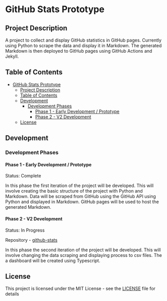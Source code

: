 # GitHub Stats Prototype

## Project Description

A project to collect and display GitHub statistics in GitHub pages. Currently using Python to scrape the data and display it in Markdown. The generated Markdown is then deployed to GitHub pages using GitHub Actions and Jekyll.

## Table of Contents

- [GitHub Stats Prototype](#github-stats-prototype)
  - [Project Description](#project-description)
  - [Table of Contents](#table-of-contents)
  - [Development](#development)
    - [Development Phases](#development-phases)
      - [Phase 1 - Early Development / Prototype](#phase-1---early-development--prototype)
      - [Phase 2 - V2 Development](#phase-2---v2-development)
  - [License](#license)

## Development

### Development Phases

#### Phase 1 - Early Development / Prototype

Status: Complete

In this phase the first iteration of the project will be developed. This will involve creating the basic structure of the project with Python and Markdown. Data will be scraped from GitHub using the GitHub API using Python and displayed in Markdown. GitHub pages will be used to host the generated Markdown.

#### Phase 2 - V2 Development

Status: In Progress

Repository - [github-stats](https://github.com/JackPlowman/github-stats)

In this phase the second iteration of the project will be developed. This will involve changing the data scraping and displaying process to csv files. The a dashboard will be created using Typescript.

## License

This project is licensed under the MIT License - see the [LICENSE](LICENSE) file for details
